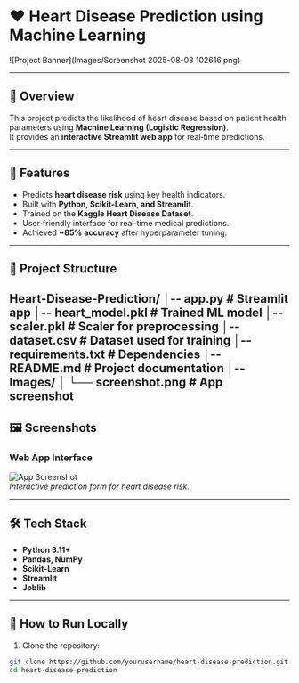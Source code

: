# ❤️ Heart Disease Prediction using Machine Learning

![Project Banner](Images/Screenshot 2025-08-03 102616.png)

---

## 📌 Overview
This project predicts the likelihood of heart disease based on patient health parameters using **Machine Learning (Logistic Regression)**.  
It provides an **interactive Streamlit web app** for real‑time predictions.

---

## 🧠 Features
- Predicts **heart disease risk** using key health indicators.
- Built with **Python, Scikit‑Learn, and Streamlit**.
- Trained on the **Kaggle Heart Disease Dataset**.
- User‑friendly interface for real‑time medical predictions.
- Achieved **~85% accuracy** after hyperparameter tuning.

---

## 📂 Project Structure
Heart-Disease-Prediction/
│-- app.py # Streamlit app
│-- heart_model.pkl # Trained ML model
│-- scaler.pkl # Scaler for preprocessing
│-- dataset.csv # Dataset used for training
│-- requirements.txt # Dependencies
│-- README.md # Project documentation
│-- Images/
│ └── screenshot.png # App screenshot
---

## 🖼 Screenshots

### Web App Interface
![App Screenshot](Images/screenshot.png)  
*Interactive prediction form for heart disease risk.*

---

## 🛠 Tech Stack
- **Python 3.11+**
- **Pandas, NumPy**
- **Scikit‑Learn**
- **Streamlit**
- **Joblib**

---

## 🚀 How to Run Locally

1. Clone the repository:
```bash
git clone https://github.com/yourusername/heart-disease-prediction.git
cd heart-disease-prediction
